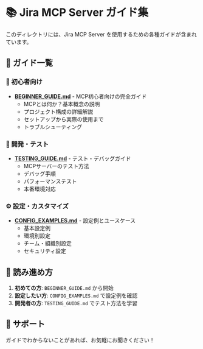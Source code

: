 # 📚 Jira MCP Server ガイド集

このディレクトリには、Jira MCP Server を使用するための各種ガイドが含まれています。

## 📖 ガイド一覧

### 🚀 初心者向け
- **[BEGINNER_GUIDE.md](./BEGINNER_GUIDE.md)** - MCP初心者向けの完全ガイド
  - MCPとは何か？基本概念の説明
  - プロジェクト構成の詳細解説
  - セットアップから実際の使用まで
  - トラブルシューティング

### 🧪 開発・テスト
- **[TESTING_GUIDE.md](./TESTING_GUIDE.md)** - テスト・デバッグガイド
  - MCPサーバーのテスト方法
  - デバッグ手順
  - パフォーマンステスト
  - 本番環境対応

### ⚙️ 設定・カスタマイズ
- **[CONFIG_EXAMPLES.md](./CONFIG_EXAMPLES.md)** - 設定例とユースケース
  - 基本設定例
  - 環境別設定
  - チーム・組織別設定
  - セキュリティ設定

## 🎯 読み進め方

1. **初めての方**: `BEGINNER_GUIDE.md` から開始
2. **設定したい方**: `CONFIG_EXAMPLES.md` で設定例を確認
3. **開発者の方**: `TESTING_GUIDE.md` でテスト方法を学習

## 💬 サポート

ガイドでわからないことがあれば、お気軽にお聞きください！
